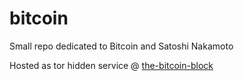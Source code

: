 # bitcoin
Small repo dedicated to Bitcoin and Satoshi Nakamoto

Hosted as tor hidden service @ [the-bitcoin-block](http://eu35q6fwju4v5xkqpsas2lnbfkriebbpw3fisf7kvclqi7hf2voh3rad.onion/)
